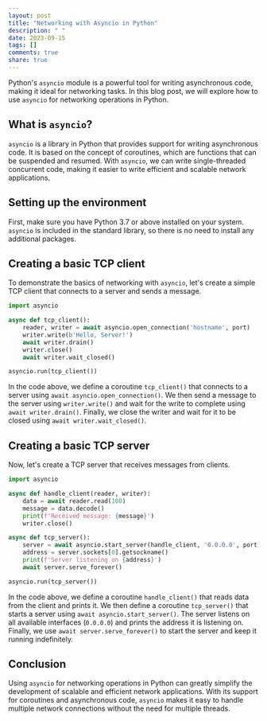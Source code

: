 ```yaml
---
layout: post
title: "Networking with Asyncio in Python"
description: " "
date: 2023-09-15
tags: []
comments: true
share: true
---
```


Python's `asyncio` module is a powerful tool for writing asynchronous code, making it ideal for networking tasks. In this blog post, we will explore how to use `asyncio` for networking operations in Python.

## What is `asyncio`?

`asyncio` is a library in Python that provides support for writing asynchronous code. It is based on the concept of coroutines, which are functions that can be suspended and resumed. With `asyncio`, we can write single-threaded concurrent code, making it easier to write efficient and scalable network applications.

## Setting up the environment

First, make sure you have Python 3.7 or above installed on your system. `asyncio` is included in the standard library, so there is no need to install any additional packages.

## Creating a basic TCP client

To demonstrate the basics of networking with `asyncio`, let's create a simple TCP client that connects to a server and sends a message.

```python
import asyncio

async def tcp_client():
    reader, writer = await asyncio.open_connection('hostname', port)
    writer.write(b'Hello, Server!')
    await writer.drain()
    writer.close()
    await writer.wait_closed()

asyncio.run(tcp_client())
```

In the code above, we define a coroutine `tcp_client()` that connects to a server using `await asyncio.open_connection()`. We then send a message to the server using `writer.write()` and wait for the write to complete using `await writer.drain()`. Finally, we close the writer and wait for it to be closed using `await writer.wait_closed()`.

## Creating a basic TCP server

Now, let's create a TCP server that receives messages from clients.

```python
import asyncio

async def handle_client(reader, writer):
    data = await reader.read(100)
    message = data.decode()
    print(f'Received message: {message}')
    writer.close()

async def tcp_server():
    server = await asyncio.start_server(handle_client, '0.0.0.0', port)
    address = server.sockets[0].getsockname()
    print(f'Server listening on {address}')
    await server.serve_forever()

asyncio.run(tcp_server())
```

In the code above, we define a coroutine `handle_client()` that reads data from the client and prints it. We then define a coroutine `tcp_server()` that starts a server using `await asyncio.start_server()`. The server listens on all available interfaces (`0.0.0.0`) and prints the address it is listening on. Finally, we use `await server.serve_forever()` to start the server and keep it running indefinitely.

## Conclusion

Using `asyncio` for networking operations in Python can greatly simplify the development of scalable and efficient network applications. With its support for coroutines and asynchronous code, `asyncio` makes it easy to handle multiple network connections without the need for multiple threads.